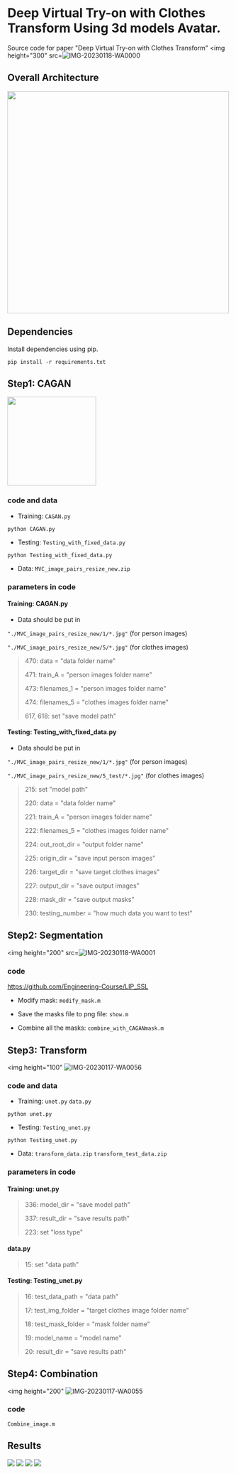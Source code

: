 # Deep Virtual Try-on with Clothes Transform Using 3d models Avatar.
Source code for paper "Deep Virtual Try-on with Clothes Transform"
<img height="300" src=![IMG-20230118-WA0000](https://user-images.githubusercontent.com/114579958/213151565-c6d69783-3a76-4d7e-b80e-1e9b50db8d0d.jpg)

## Overall Architecture
<img height="500" src="https://github.com/b01902041/Deep-Virtual-Try-on-with-Clothes-Transform/blob/master/readme_img/All.png">

## Dependencies
Install dependencies using pip.
```shell
pip install -r requirements.txt
```

## Step1: CAGAN 
<img height="200" src="https://github.com/b01902041/Deep-Virtual-Try-on-with-Clothes-Transform/blob/master/readme_img/CAGAN.png">

### code and data ###
* Training:  `CAGAN.py`
```
python CAGAN.py
```
* Testing: `Testing_with_fixed_data.py`
```
python Testing_with_fixed_data.py
```
* Data: `MVC_image_pairs_resize_new.zip`

### parameters in code ###

#### Training: CAGAN.py

* Data should be put in

`"./MVC_image_pairs_resize_new/1/*.jpg"` (for person images)

`"./MVC_image_pairs_resize_new/5/*.jpg"` (for clothes images)

> 470: data = "data folder name"
>
> 471: train_A = "person images folder name"
>
> 473: filenames_1 = "person images folder name"
>
> 474: filenames_5 = "clothes images folder name"
>
> 617, 618: set "save model path" 

#### Testing: Testing_with_fixed_data.py

* Data should be put in

`"./MVC_image_pairs_resize_new/1/*.jpg"` (for person images)

`"./MVC_image_pairs_resize_new/5_test/*.jpg"` (for clothes images)

>215: set "model path"
>
>220: data = "data folder name"
>
>221: train_A = "person images folder name"
>
>222: filenames_5 = "clothes images folder name"
>
>224: out_root_dir = "output folder name"
>
>225: origin_dir = "save input person images"
>
>226: target_dir = "save target clothes images"
>
>227: output_dir = "save output images"
>
>228: mask_dir = "save output masks"
>
>230: testing_number = "how much data you want to test"


## Step2: Segmentation ##
<img height="200" src=![IMG-20230118-WA0001](https://user-images.githubusercontent.com/114579958/213151971-e59e903d-8e38-4657-aadf-715349d4960e.jpg)

### code ###
https://github.com/Engineering-Course/LIP_SSL

* Modify mask: `modify_mask.m`

* Save the masks file to png file: `show.m`

* Combine all the masks: `combine_with_CAGANmask.m`


## Step3: Transform ##
<img height="100" ![IMG-20230117-WA0056](https://user-images.githubusercontent.com/114579958/213150347-8a9069bd-2954-4325-b541-f79205ff726f.jpg)

### code and data ###

* Training: `unet.py` `data.py`
```
python unet.py
```

* Testing: `Testing_unet.py`
```
python Testing_unet.py
```
* Data: `transform_data.zip` `transform_test_data.zip`

### parameters in code ###
#### Training: unet.py

>336: model_dir = "save model path"
>
>337: result_dir = "save results path"
>
>223: set "loss type"

#### data.py

>15: set "data path"


#### Testing: Testing_unet.py

>16: test_data_path = "data path"
>
>17: test_img_folder = "target clothes image folder name"
>
>18: test_mask_folder = "mask folder name"
>
>19: model_name = "model name"
>
>20: result_dir = "save results path"


## Step4: Combination ##
<img height="200" ![IMG-20230117-WA0055](https://user-images.githubusercontent.com/114579958/213144243-4d49c259-5dae-4fa2-93e6-5ba975171fd1.jpg)

### code ###
`Combine_image.m`

## Results
<img src="https://github.com/b01902041/Deep-Virtual-Try-on-with-Clothes-Transform/blob/master/readme_img/result1.png">
<img src="https://github.com/b01902041/Deep-Virtual-Try-on-with-Clothes-Transform/blob/master/readme_img/result2.png">
<img src="https://github.com/b01902041/Deep-Virtual-Try-on-with-Clothes-Transform/blob/master/readme_img/result3.png">
<img src="https://github.com/b01902041/Deep-Virtual-Try-on-with-Clothes-Transform/blob/master/readme_img/condition.png">
